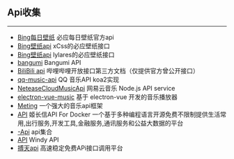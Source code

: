 ## Api收集
------

* [Bing每日壁纸](https://cn.bing.com/HPImageArchive.aspx?format=js&idx=0&n=1) 必应每日壁纸官方api
* [Bing壁纸api](https://github.com/xCss/bing/) xCss的必应壁纸接口
* [Bing壁纸api](https://github.com/lylares/Bing/) lylares的必应壁纸接口
* [bangumi](https://github.com/bangumi/api) Bangumi API
* [BiliBili api](https://github.com/fython/BilibiliAPIDocs) 哔哩哔哩开放接口第三方文档（仅提供官方曾公开接口）
* [qq-music-api](https://github.com/Rain120/qq-music-api) QQ 音乐API koa2实现
* [NeteaseCloudMusicApi](https://github.com/Binaryify/NeteaseCloudMusicApi) 网易云音乐 Node.js API service
* [electron-vue-music](https://github.com/SmallRuralDog/electron-vue-music) 基于 electron-vue 开发的音乐播放器
* [Meting](https://github.com/metowolf/Meting) 一个强大的音乐api框架
* [API](https://github.com/insoxin/API) 姬长信API For Docker 一个基于多种编程语言开源免费不限制提供生活常用,出行服务,开发工具,金融服务,通讯服务和公益大数据的平台
* [-Api](https://github.com/ajycc20/-Api) api集合
* [API](https://github.com/windycom/API) Windy API
* [搏天api](http://api.btstu.cn/) 高速稳定免费APi接口调用平台